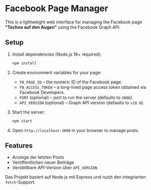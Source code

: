 # Facebook Page Manager

This is a lightweight web interface for managing the Facebook page **"Techno auf den Augen"** using the Facebook Graph API.

## Setup

1. Install dependencies (Node.js 18+ required):
   ```bash
   npm install
   ```
2. Create environment variables for your page:
   - `FB_PAGE_ID` – the numeric ID of the Facebook page.
   - `FB_ACCESS_TOKEN` – a long-lived page access token obtained via Facebook Developers.
   - `PORT` (optional) – port to run the server (defaults to `3000`).
   - `API_VERSION` (optional) – Graph API version (defaults to `v18.0`).

3. Start the server:
   ```bash
   npm start
   ```
4. Open `http://localhost:3000` in your browser to manage posts.

## Features

- Anzeige der letzten Posts
- Veröffentlichen neuer Beiträge
- Verstellbare API-Version über `API_VERSION`

Das Projekt basiert auf Node.js mit Express und nutzt den integrierten `fetch`-Support.
